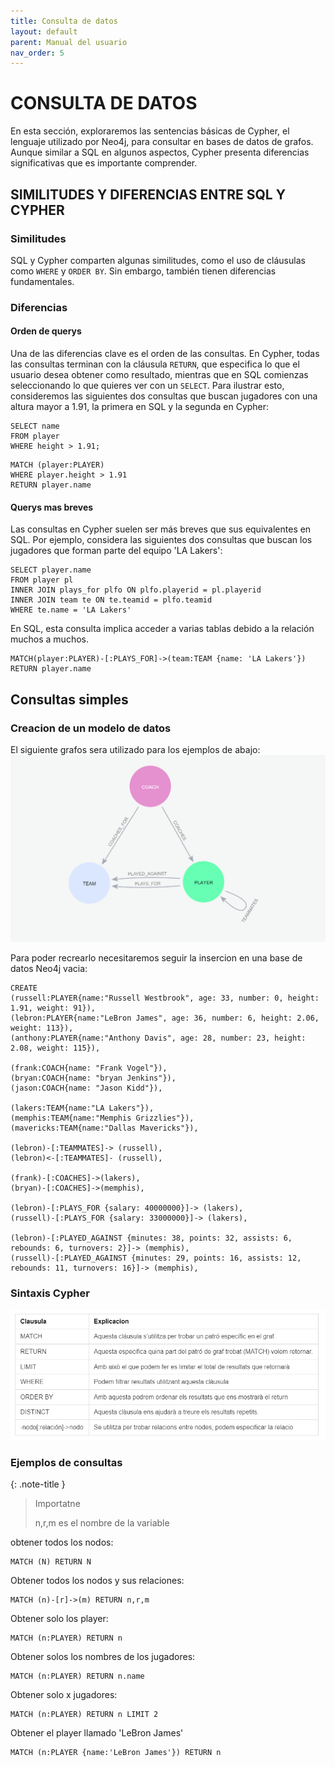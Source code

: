 ```yaml
---
title: Consulta de datos
layout: default
parent: Manual del usuario
nav_order: 5
---
```


# CONSULTA DE DATOS
En esta sección, exploraremos las sentencias básicas de Cypher, el lenguaje utilizado por Neo4j, para consultar en bases de datos de grafos. Aunque similar a SQL en algunos aspectos, Cypher presenta diferencias significativas que es importante comprender.

## SIMILITUDES Y DIFERENCIAS ENTRE SQL Y CYPHER
### Similitudes
SQL y Cypher comparten algunas similitudes, como el uso de cláusulas como ```WHERE``` y ```ORDER BY```. Sin embargo, también tienen diferencias fundamentales.

### Diferencias


#### **Orden de querys**
Una de las diferencias clave es el orden de las consultas. En Cypher, todas las consultas terminan con la cláusula ```RETURN```, que especifica lo que el usuario desea obtener como resultado, mientras que en SQL comienzas seleccionando lo que quieres ver con un ```SELECT```. Para ilustrar esto, consideremos las siguientes dos consultas que buscan jugadores con una altura mayor a 1.91, la primera en SQL y la segunda en Cypher:

```
SELECT name
FROM player
WHERE height > 1.91;
```
```
MATCH (player:PLAYER)
WHERE player.height > 1.91
RETURN player.name
```

#### **Querys mas breves**
Las consultas en Cypher suelen ser más breves que sus equivalentes en SQL. Por ejemplo, considera las siguientes dos consultas que buscan los jugadores que forman parte del equipo 'LA Lakers':
```
SELECT player.name
FROM player pl
INNER JOIN plays_for plfo ON plfo.playerid = pl.playerid
INNER JOIN team te ON te.teamid = plfo.teamid
WHERE te.name = 'LA Lakers'
```
En SQL, esta consulta implica acceder a varias tablas debido a la relación muchos a muchos.
```
MATCH(player:PLAYER)-[:PLAYS_FOR]->(team:TEAM {name: 'LA Lakers'})
RETURN player.name
```

## Consultas simples

### Creacion de un modelo de datos
El siguiente grafos sera utilizado para los ejemplos de abajo:
![](../imagenes/consulta/dataModel.png)

Para poder recrearlo necesitaremos seguir la insercion en una base de datos Neo4j vacia:

```
CREATE
(russell:PLAYER{name:"Russell Westbrook", age: 33, number: 0, height: 1.91, weight: 91}),
(lebron:PLAYER{name:"LeBron James", age: 36, number: 6, height: 2.06, weight: 113}),
(anthony:PLAYER{name:"Anthony Davis", age: 28, number: 23, height: 2.08, weight: 115}),

(frank:COACH{name: "Frank Vogel"}),
(bryan:COACH{name: "bryan Jenkins"}),
(jason:COACH{name: "Jason Kidd"}),

(lakers:TEAM{name:"LA Lakers"}),
(memphis:TEAM{name:"Memphis Grizzlies"}),
(mavericks:TEAM{name:"Dallas Mavericks"}),

(lebron)-[:TEAMMATES]-> (russell),
(lebron)<-[:TEAMMATES]- (russell),

(frank)-[:COACHES]->(lakers),
(bryan)-[:COACHES]->(memphis),

(lebron)-[:PLAYS_FOR {salary: 40000000}]-> (lakers),
(russell)-[:PLAYS_FOR {salary: 33000000}]-> (lakers),

(lebron)-[:PLAYED_AGAINST {minutes: 38, points: 32, assists: 6, rebounds: 6, turnovers: 2}]-> (memphis),
(russell)-[:PLAYED_AGAINST {minutes: 29, points: 16, assists: 12, rebounds: 11, turnovers: 16}]-> (memphis),
```

### Sintaxis Cypher
![](../imagenes/consulta/tablaSintaxis.png)


### Ejemplos de consultas

{: .note-title }
> Importatne
>
> n,r,m es el nombre de la variable




obtener todos los nodos:
```
MATCH (N) RETURN N
```

Obtener todos los nodos y sus relaciones:
```
MATCH (n)-[r]->(m) RETURN n,r,m
```

Obtener solo los player:
```
MATCH (n:PLAYER) RETURN n
```

Obtener solos los nombres de los jugadores:
```
MATCH (n:PLAYER) RETURN n.name
```

Obtener solo x jugadores:
```
MATCH (n:PLAYER) RETURN n LIMIT 2
```
Obtener el player llamado 'LeBron James'
```
MATCH (n:PLAYER {name:'LeBron James'}) RETURN n
```